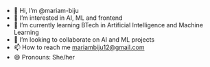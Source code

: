 - 👋 Hi, I’m @mariam-biju
- 👀 I’m interested in AI, ML and frontend
- 🌱 I’m currently learning BTech in Artificial Intelligence and Machine Learning
- 💞️ I’m looking to collaborate on AI and ML projects
- 📫 How to reach me mariambiju12@gmail.com   
- 😄 Pronouns: She/her


<!---
mariam-biju/mariam-biju is a ✨ special ✨ repository because its `README.md` (this file) appears on your GitHub profile.
You can click the Preview link to take a look at your changes.
--->
